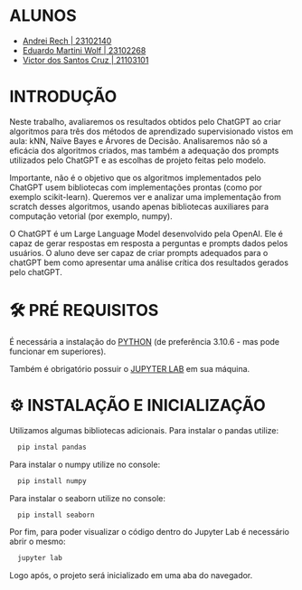 # ALUNOS

- [Andrei Rech | 23102140](https://github.com/AndreiRech)  
- [Eduardo Martini Wolf | 23102268](https://github.com/dudu-wolf)
- [Victor dos Santos Cruz | 21103101](https://github.com/vteze)

# INTRODUÇÃO

Neste trabalho, avaliaremos os resultados obtidos pelo ChatGPT ao criar algoritmos
para três dos métodos de aprendizado supervisionado vistos em aula: kNN, Naïve
Bayes e Árvores de Decisão. Analisaremos não só a eficácia dos algoritmos criados,
mas também a adequação dos prompts utilizados pelo ChatGPT e as escolhas de
projeto feitas pelo modelo.  

Importante, não é o objetivo que os algoritmos implementados pelo ChatGPT
usem bibliotecas com implementações prontas (como por exemplo scikit-learn).
Queremos ver e analizar uma implementação from scratch desses algoritmos, usando
apenas bibliotecas auxiliares para computação vetorial (por exemplo, numpy).  

O ChatGPT é um Large Language Model desenvolvido pela OpenAI. Ele é capaz de
gerar respostas em resposta a perguntas e prompts dados pelos usuários. O aluno
deve ser capaz de criar prompts adequados para o chatGPT bem como apresentar
uma análise crítica dos resultados gerados pelo chatGPT.

# 🛠 PRÉ REQUISITOS

É necessária a instalação do [PYTHON](https://www.python.org/downloads/) (de preferência 3.10.6 - mas pode funcionar em superiores).  

Também é obrigatório possuir o [JUPYTER LAB](https://jupyter.org/install) em sua máquina.

# ⚙ INSTALAÇÃO E INICIALIZAÇÃO

Utilizamos algumas bibliotecas adicionais. Para instalar o pandas utilize:
```bash
  pip instal pandas
```
Para instalar o numpy utilize no console:
```bash
  pip install numpy
```
Para instalar o seaborn utilize no console:
```bash
  pip install seaborn
```

Por fim, para poder visualizar o código dentro do Jupyter Lab é necessário abrir o mesmo:
```bash
  jupyter lab
```
Logo após, o projeto será inicializado em uma aba do navegador.
